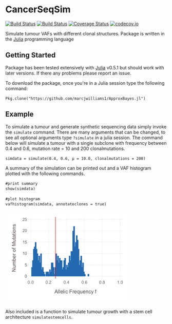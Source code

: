 # CancerSeqSim
[![Build Status](https://travis-ci.org/marcjwilliams1/CancerSeqSim.jl.svg?branch=master)](https://travis-ci.org/marcjwilliams1/CancerSeqSim.jl)
[![Build Status](https://ci.appveyor.com/api/projects/status/github/marcjwilliams1/CancerSeqSim.jl?branch=master&svg=true)](https://ci.appveyor.com/project/marcjwilliams1/cancerseqsim-jl/branch/master)
[![Coverage Status](https://coveralls.io/repos/github/marcjwilliams1/CancerSeqSim.jl/badge.svg?branch=master)](https://coveralls.io/github/marcjwilliams1/CancerSeqSim.jl?branch=master)
[![codecov.io](http://codecov.io/github/marcjwilliams1/CancerSeqSim.jl/coverage.svg?branch=master)](http://codecov.io/github/marcjwilliams1/CancerSeqSim.jl?branch=master)


Simulate tumour VAFs with different clonal structures. Package is written in the [Julia](https://julialang.org/) programming language

## Getting Started
Package has been tested extensively with [Julia](https://julialang.org/) v0.5.1 but should work with later versions. If there any problems please report an issue.

To download the package, once you're in a Julia session type the following command:
```
Pkg.clone("https://github.com/marcjwilliams1/ApproxBayes.jl")
```

## Example
To simulate a tumour and generate synthetic sequencing data simply invoke the `simulate` command. There are many arguments that can be changed, to see all optional arguments type `?simulate` in a julia session. The command below will simulate a tumour with a single subclone with frequency between 0.4 and 0.6, mutation rate = 10 and 200 clonalmutations.
```
simdata = simulate(0.4, 0.6, μ = 10.0, clonalmutations = 200)
```
A summary of the simulation can be printed out and a VAF histogram plotted with the following commands.
```
#print summary
show(simdata)

#plot histogram
vafhistogram(simdata, annotateclones = true)
```
![plot](/example/exampleoneclone.png)

Also included is a function to simulate tumour growth with a stem cell architecture `simulatestemcells`.
